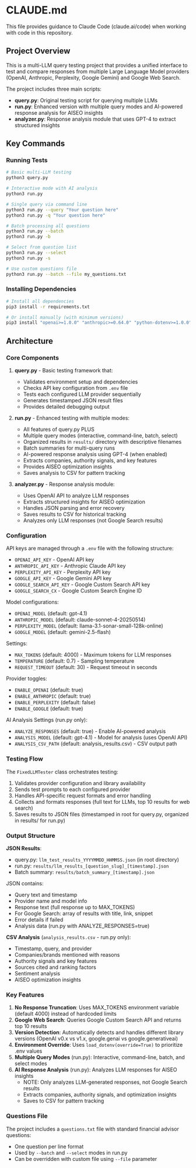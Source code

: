 # CLAUDE.md

This file provides guidance to Claude Code (claude.ai/code) when working with code in this repository.

## Project Overview

This is a multi-LLM query testing project that provides a unified interface to test and compare responses from multiple Large Language Model providers (OpenAI, Anthropic, Perplexity, Google Gemini) and Google Web Search.

The project includes three main scripts:
- **query.py**: Original testing script for querying multiple LLMs
- **run.py**: Enhanced version with multiple query modes and AI-powered response analysis for AISEO insights
- **analyzer.py**: Response analysis module that uses GPT-4 to extract structured insights

## Key Commands

### Running Tests
```bash
# Basic multi-LLM testing
python3 query.py

# Interactive mode with AI analysis
python3 run.py

# Single query via command line
python3 run.py --query "Your question here"
python3 run.py -q "Your question here"

# Batch processing all questions
python3 run.py --batch
python3 run.py -b

# Select from question list
python3 run.py --select
python3 run.py -s

# Use custom questions file
python3 run.py --batch --file my_questions.txt
```

### Installing Dependencies
```bash
# Install all dependencies
pip3 install -r requirements.txt

# Or install manually (with minimum versions)
pip3 install "openai>=1.0.0" "anthropic>=0.64.0" "python-dotenv>=1.0.0" "requests>=2.31.0" "google-genai>=1.0.0"
```

## Architecture

### Core Components

1. **query.py** - Basic testing framework that:
   - Validates environment setup and dependencies
   - Checks API key configuration from `.env` file
   - Tests each configured LLM provider sequentially
   - Generates timestamped JSON result files
   - Provides detailed debugging output

2. **run.py** - Enhanced testing with multiple modes:
   - All features of query.py PLUS
   - Multiple query modes (interactive, command-line, batch, select)
   - Organized results in `results/` directory with descriptive filenames
   - Batch summaries for multi-query runs
   - AI-powered response analysis using GPT-4 (when enabled)
   - Extracts companies, authority signals, and key features
   - Provides AISEO optimization insights
   - Saves analysis to CSV for pattern tracking

3. **analyzer.py** - Response analysis module:
   - Uses OpenAI API to analyze LLM responses
   - Extracts structured insights for AISEO optimization
   - Handles JSON parsing and error recovery
   - Saves results to CSV for historical tracking
   - Analyzes only LLM responses (not Google Search results)

### Configuration

API keys are managed through a `.env` file with the following structure:
- `OPENAI_API_KEY` - OpenAI API key
- `ANTHROPIC_API_KEY` - Anthropic Claude API key  
- `PERPLEXITY_API_KEY` - Perplexity API key
- `GOOGLE_API_KEY` - Google Gemini API key
- `GOOGLE_SEARCH_API_KEY` - Google Custom Search API key
- `GOOGLE_SEARCH_CX` - Google Custom Search Engine ID

Model configurations:
- `OPENAI_MODEL` (default: gpt-4.1)
- `ANTHROPIC_MODEL` (default: claude-sonnet-4-20250514)
- `PERPLEXITY_MODEL` (default: llama-3.1-sonar-small-128k-online)
- `GOOGLE_MODEL` (default: gemini-2.5-flash)

Settings:
- `MAX_TOKENS` (default: 4000) - Maximum tokens for LLM responses
- `TEMPERATURE` (default: 0.7) - Sampling temperature
- `REQUEST_TIMEOUT` (default: 30) - Request timeout in seconds

Provider toggles:
- `ENABLE_OPENAI` (default: true)
- `ENABLE_ANTHROPIC` (default: true)
- `ENABLE_PERPLEXITY` (default: false)
- `ENABLE_GOOGLE` (default: true)

AI Analysis Settings (run.py only):
- `ANALYZE_RESPONSES` (default: true) - Enable AI-powered analysis
- `ANALYSIS_MODEL` (default: gpt-4.1) - Model for analysis (uses OpenAI API)
- `ANALYSIS_CSV_PATH` (default: analysis_results.csv) - CSV output path

### Testing Flow

The `FixedLLMTester` class orchestrates testing:
1. Validates provider configuration and library availability
2. Sends test prompts to each configured provider
3. Handles API-specific request formats and error handling
4. Collects and formats responses (full text for LLMs, top 10 results for web search)
5. Saves results to JSON files (timestamped in root for query.py, organized in results/ for run.py)

### Output Structure

**JSON Results**:
- query.py: `llm_test_results_YYYYMMDD_HHMMSS.json` (in root directory)
- run.py: `results/llm_results_[question_slug]_[timestamp].json`
- Batch summary: `results/batch_summary_[timestamp].json`

JSON contains:
- Query text and timestamp
- Provider name and model info
- Response text (full response up to MAX_TOKENS)
- For Google Search: array of results with title, link, snippet
- Error details if failed
- Analysis data (run.py with ANALYZE_RESPONSES=true)

**CSV Analysis** (`analysis_results.csv` - run.py only):
- Timestamp, query, and provider
- Companies/brands mentioned with reasons
- Authority signals and key features
- Sources cited and ranking factors
- Sentiment analysis
- AISEO optimization insights

### Key Features

1. **No Response Truncation**: Uses MAX_TOKENS environment variable (default 4000) instead of hardcoded limits
2. **Google Web Search**: Queries Google Custom Search API and returns top 10 results
3. **Version Detection**: Automatically detects and handles different library versions (OpenAI v0.x vs v1.x, google.genai vs google.generativeai)
4. **Environment Override**: Uses `load_dotenv(override=True)` to prioritize .env values
5. **Multiple Query Modes** (run.py): Interactive, command-line, batch, and select modes
6. **AI Response Analysis** (run.py): Analyzes LLM responses for AISEO insights
   - NOTE: Only analyzes LLM-generated responses, not Google Search results
   - Extracts companies, authority signals, and optimization insights
   - Saves to CSV for pattern tracking

### Questions File

The project includes a `questions.txt` file with standard financial advisor questions:
- One question per line format
- Used by `--batch` and `--select` modes in run.py
- Can be overridden with custom file using `--file` parameter